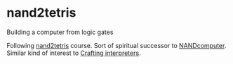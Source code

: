 # nand2tetris
Building a computer from logic gates

Following [nand2tetris](https://www.nand2tetris.org/) course.
Sort of spiritual successor to [NANDcomputer](https://github.com/adnathanail/NANDcomputer).
Similar kind of interest to [Crafting interpreters](https://github.com/adnathanail/jLox).
